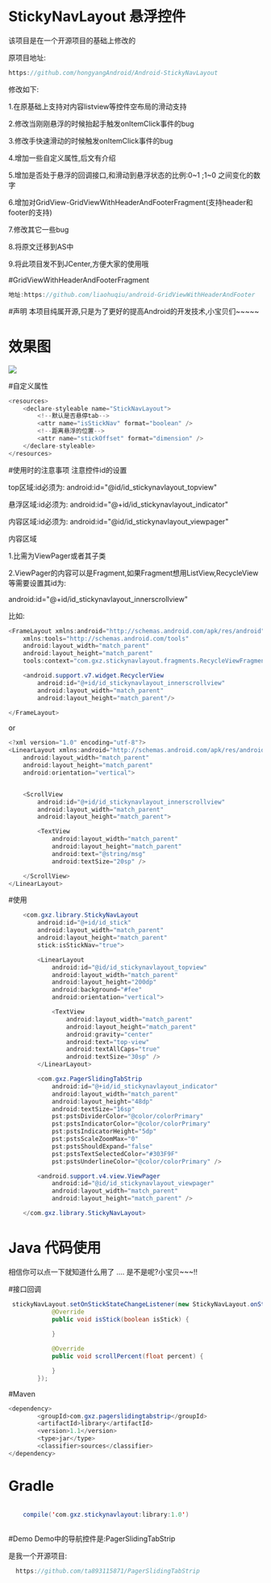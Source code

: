 # StickyNavLayout 悬浮控件
该项目是在一个开源项目的基础上修改的</p>
原项目地址:
```java
https://github.com/hongyangAndroid/Android-StickyNavLayout
```
修改如下:</p>
1.在原基础上支持对内容listview等控件空布局的滑动支持</p>
2.修改当刚刚悬浮的时候抬起手触发onItemClick事件的bug</p>
3.修改手快速滑动的时候触发onItemClick事件的bug</p>
4.增加一些自定义属性,后文有介绍</p>
5.增加是否处于悬浮的回调接口,和滑动到悬浮状态的比例:0~1 ;1~0 之间变化的数字</p>
6.增加对GridView-GridViewWithHeaderAndFooterFragment(支持header和footer的支持)</p>
7.修改其它一些bug</p>
8.将原文迁移到AS中</p>
9.将此项目发不到JCenter,方便大家的使用哦</p>

#GridViewWithHeaderAndFooterFragment
```java
地址:https://github.com/liaohuqiu/android-GridViewWithHeaderAndFooter
```
#声明
本项目纯属开源,只是为了更好的提高Android的开发技术,小宝贝们~~~~~

# 效果图

<img src="stick1.gif"/>

#自定义属性
```java
<resources>
    <declare-styleable name="StickNavLayout">
        <!--默认是否悬停tab-->
        <attr name="isStickNav" format="boolean" />
        <!--距离悬浮的位置-->
        <attr name="stickOffset" format="dimension" />
    </declare-styleable>
</resources>
```

#使用时的注意事项
注意控件id的设置</p>
top区域:id必须为: android:id="@id/id_stickynavlayout_topview"</p>
悬浮区域:id必须为: android:id="@+id/id_stickynavlayout_indicator"</p>
内容区域:id必须为:  android:id="@id/id_stickynavlayout_viewpager"</p>
内容区域</p>
1.比需为ViewPager或者其子类</p>
2.ViewPager的内容可以是Fragment,如果Fragment想用ListView,RecycleView等需要设置其id为:</p>
 android:id="@+id/id_stickynavlayout_innerscrollview"</p>
比如:</p>
```java
<FrameLayout xmlns:android="http://schemas.android.com/apk/res/android"
    xmlns:tools="http://schemas.android.com/tools"
    android:layout_width="match_parent"
    android:layout_height="match_parent"
    tools:context="com.gxz.stickynavlayout.fragments.RecycleViewFragment">

    <android.support.v7.widget.RecyclerView
        android:id="@+id/id_stickynavlayout_innerscrollview"
        android:layout_width="match_parent"
        android:layout_height="match_parent"/>

</FrameLayout>
```
or
```java
<?xml version="1.0" encoding="utf-8"?>
<LinearLayout xmlns:android="http://schemas.android.com/apk/res/android"
    android:layout_width="match_parent"
    android:layout_height="match_parent"
    android:orientation="vertical">


    <ScrollView
        android:id="@+id/id_stickynavlayout_innerscrollview"
        android:layout_width="match_parent"
        android:layout_height="match_parent">

        <TextView
            android:layout_width="match_parent"
            android:layout_height="match_parent"
            android:text="@string/msg"
            android:textSize="20sp" />

    </ScrollView>
</LinearLayout>
```
#使用
```java
    <com.gxz.library.StickyNavLayout
        android:id="@+id/id_stick"
        android:layout_width="match_parent"
        android:layout_height="match_parent"
        stick:isStickNav="true">

        <LinearLayout
            android:id="@id/id_stickynavlayout_topview"
            android:layout_width="match_parent"
            android:layout_height="200dp"
            android:background="#fee"
            android:orientation="vertical">

            <TextView
                android:layout_width="match_parent"
                android:layout_height="match_parent"
                android:gravity="center"
                android:text="top-view"
                android:textAllCaps="true"
                android:textSize="30sp" />
        </LinearLayout>

        <com.gxz.PagerSlidingTabStrip
            android:id="@+id/id_stickynavlayout_indicator"
            android:layout_width="match_parent"
            android:layout_height="48dp"
            android:textSize="16sp"
            pst:pstsDividerColor="@color/colorPrimary"
            pst:pstsIndicatorColor="@color/colorPrimary"
            pst:pstsIndicatorHeight="5dp"
            pst:pstsScaleZoomMax="0"
            pst:pstsShouldExpand="false"
            pst:pstsTextSelectedColor="#303F9F"
            pst:pstsUnderlineColor="@color/colorPrimary" />

        <android.support.v4.view.ViewPager
            android:id="@id/id_stickynavlayout_viewpager"
            android:layout_width="match_parent"
            android:layout_height="match_parent" />

    </com.gxz.library.StickyNavLayout>
```
# Java  代码使用
相信你可以点一下就知道什么用了 .... 是不是呢?小宝贝~~~!!

#接口回调
```java
 stickyNavLayout.setOnStickStateChangeListener(new StickyNavLayout.onStickStateChangeListener() {
            @Override
            public void isStick(boolean isStick) {
                
            }

            @Override
            public void scrollPercent(float percent) {

            }
        });
```
#Maven

```java
<dependency>
        <groupId>com.gxz.pagerslidingtabstrip</groupId>
        <artifactId>library</artifactId>
        <version>1.1</version>
        <type>jar</type>
        <classifier>sources</classifier>
</dependency>
```
# Gradle

```java

    compile('com.gxz.stickynavlayout:library:1.0')
    
```
#Demo 
Demo中的导航控件是:PagerSlidingTabStrip</p>
是我一个开源项目:

```java
  https://github.com/ta893115871/PagerSlidingTabStrip
```    